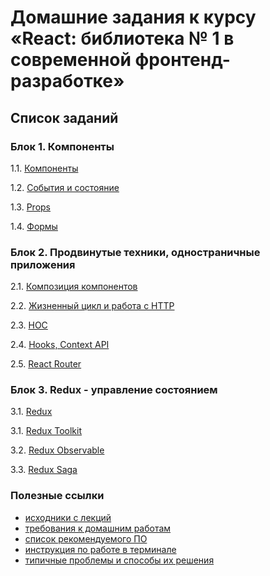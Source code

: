 # Домашние задания к курсу «React: библиотека № 1 в современной фронтенд-разработке»

## Список заданий

### Блок 1. Компоненты

1.1. [Компоненты](components/README.md)

1.2. [События и состояние](events-state/README.md)

1.3. [Props](props/README.md)

1.4. [Формы](forms)

### Блок 2. Продвинутые техники, одностраничные приложения

2.1. [Композиция компонентов](composition/README.md)

2.2. [Жизненный цикл и работа с HTTP](lifecycle-http/README.md)

2.3. [HOC](hoc/README.md)

2.4. [Hooks, Context API](hooks-context/use-effect/README.md)

2.5. [React Router](router/README.md)

### Блок 3. Redux - управление состоянием

3.1. [Redux](redux/README.md)

3.1. [Redux Toolkit](redux-toolkit/README.md)

3.2. [Redux Observable](observable)

3.3. [Redux Saga](saga)

### Полезные ссылки

* [исходники с лекций](https://github.com/netology-code/ra16-code)
* [требования к домашним работам](requirements.md)
* [список рекомендуемого ПО](software.md)
* [инструкция по работе в терминале](terminal.md)
* [типичные проблемы и способы их решения](problems.md)
